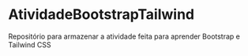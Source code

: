# AtividadeBootstrapTailwind
Repositório para armazenar a atividade feita para aprender Bootstrap e Tailwind CSS
